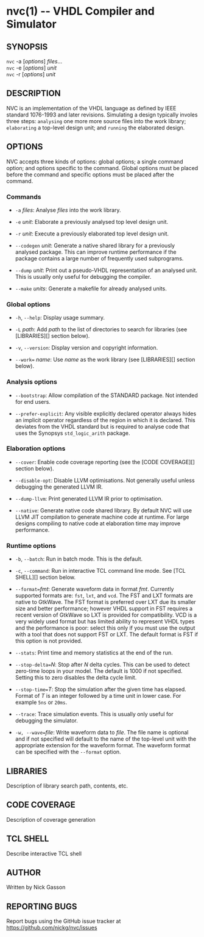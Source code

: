 nvc(1) -- VHDL Compiler and Simulator
=====================================

## SYNOPSIS

`nvc` -a [_options_] _files_...<br>
`nvc` -e [_options_] _unit_<br>
`nvc` -r [_options_] _unit_<br>

## DESCRIPTION

NVC is an implementation of the VHDL language as defined by IEEE standard 1076-1993
and later revisions. Simulating a design typically involes three steps: `analysing`
one more more source files into the work library; `elaborating` a top-level design
unit; and `running` the elaborated design.

## OPTIONS

NVC accepts three kinds of options: global options; a single command option; and
options specific to the command. Global options must be placed before the command and
specific options must be placed after the command.

### Commands

 * `-a` _files_:
   Analyse _files_ into the work library.

 * `-e` _unit_:
   Elaborate a previously analysed top level design unit.

 * `-r` _unit_:
   Execute a previously elaborated top level design unit.

 * `--codegen` _unit_:
   Generate a native shared library for a previously analysed package. This
   can improve runtime performance if the package contains a large number of
   frequently used subprograms.

 * `--dump` _unit_:
   Print out a pseudo-VHDL representation of an analysed unit. This is
   usually only useful for debugging the compiler.

 * `--make` _units_:
   Generate a makefile for already analysed units.

### Global options

 * `-h`, `--help`:
   Display usage summary.

 * `-L` _path_:
   Add _path_ to the list of directories to search for libraries (see
   [LIBRARIES][] section below).

 * `-v`, `--version`:
   Display version and copyright information.

 * `--work=` _name_:
   Use _name_ as the work library (see [LIBRARIES][] section below).

### Analysis options

 * `--bootstrap`:
  Allow compilation of the STANDARD package. Not intended for end users.

 * `--prefer-explicit`:
  Any visible explicitly declared operator always hides an implicit operator
  regardless of the region in which it is declared. This deviates from the
  VHDL standard but is required to analyse code that uses the Synopsys
  `std_logic_arith` package.

### Elaboration options

 * `--cover`:
   Enable code coverage reporting (see the [CODE COVERAGE][] section below).

 * `--disable-opt`:
   Disable LLVM optimisations. Not generally useful unless debugging the
   generated LLVM IR.

 * `--dump-llvm`:
   Print generated LLVM IR prior to optimisation.

 * `--native`:
   Generate native code shared library. By default NVC will use LLVM JIT
   compilation to generate machine code at runtime. For large designs
   compiling to native code at elaboration time may improve performance.

### Runtime options

 * `-b`, `--batch`:
   Run in batch mode. This is the default.

 * `-c`, `--command`:
   Run in interactive TCL command line mode. See [TCL SHELL][] section below.

 * `--format=`_fmt_:
   Generate waveform data in format _fmt_. Currently supported formats are:
   `fst`, `lxt`, and `vcd`. The FST and LXT formats are native to GtkWave.
   The FST format is preferred over LXT due its smaller size and better
   performance; however VHDL support in FST requires a recent version of
   GtkWave so LXT is provided for compatibility. VCD is a very widely used
   format but has limited ability to represent VHDL types and the performance
   is poor: select this only if you must use the output with a tool that does
   not support FST or LXT. The default format is FST if this option is not
   provided.

 * `--stats`:
   Print time and memory statistics at the end of the run.

 * `--stop-delta=`_N_:
   Stop after _N_ delta cycles. This can be used to detect zero-time loops
   in your model. The default is 1000 if not specified. Setting this to
   zero disables the delta cycle limit.

 * `--stop-time=`_T_:
   Stop the simulation after the given time has elapsed. Format of _T_ is
   an integer followed by a time unit in lower case. For example `5ns` or
   `20ms`.

 * `--trace`:
   Trace simulation events. This is usually only useful for debugging the
   simulator.

 * `-w, --wave=`_file_:
   Write waveform data to _file_. The file name is optional and if not specified
   will default to the name of the top-level unit with the appropriate extension
   for the waveform format. The waveform format can be specified with the
   `--format` option.

## LIBRARIES

Description of library search path, contents, etc.

## CODE COVERAGE
Description of coverage generation

## TCL SHELL
Describe interactive TCL shell

## AUTHOR
Written by Nick Gasson

## REPORTING BUGS

Report bugs using the GitHub issue tracker at<br>
<https://github.com/nickg/nvc/issues>
